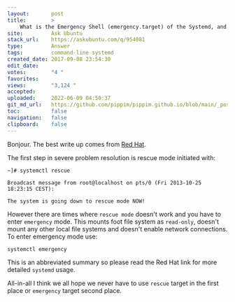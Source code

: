 ```yaml
---
layout:       post
title:        >
    What is the Emergency Shell (emergency.target) of the Systemd, and in what case is it used?
site:         Ask Ubuntu
stack_url:    https://askubuntu.com/q/954081
type:         Answer
tags:         command-line systemd
created_date: 2017-09-08 23:54:30
edit_date:    
votes:        "4 "
favorites:    
views:        "3,124 "
accepted:     
uploaded:     2022-06-09 04:50:37
git_md_url:   https://github.com/pippim/pippim.github.io/blob/main/_posts/2017/2017-09-08-What-is-the-Emergency-Shell-_emergency.target_-of-the-Systemd_-and-in-what-case-is-it-used_.md
toc:          false
navigation:   false
clipboard:    false
---
```


Bonjour. The best write up comes from [Red Hat][1].

The first step in severe problem resolution is rescue mode initiated with:

``` 
~]# systemctl rescue

Broadcast message from root@localhost on pts/0 (Fri 2013-10-25 18:23:15 CEST):

The system is going down to rescue mode NOW!
```

However there are times where `rescue mode` doesn't work and you have to enter `emergency` mode. This mounts foot file system as `read-only`, doesn't mount any other local file systems and doesn't enable network connections. To enter emergency mode use:

``` 
systemctl emergency
```

This is an abbreviated summary so please read the Red Hat link for more detailed `systemd` usage.

All-in-all I think we all hope we never have to use `rescue` target in the first place or `emergency` target second place.

  [1]: https://access.redhat.com/documentation/en-US/Red_Hat_Enterprise_Linux/7/html/System_Administrators_Guide/sect-Managing_Services_with_systemd-Targets.html
